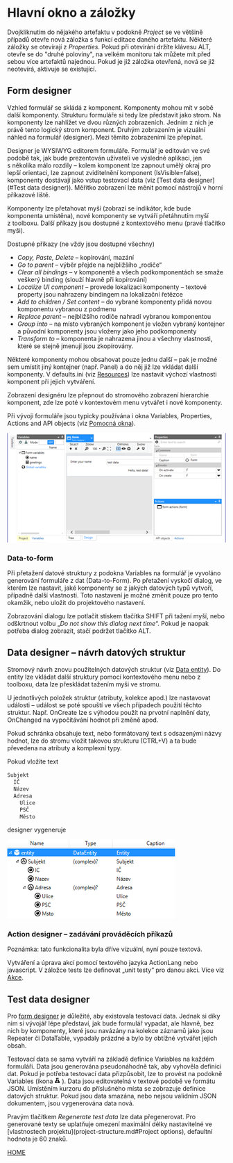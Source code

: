 # Hlavní okno a záložky

Dvojkliknutím do nějakého artefaktu v podokně _Project_ se ve většině
případů otevře nová záložka s funkcí editace daného artefaktu. Některé
záložky se otevírají z _Properties_. Pokud při otevírání držíte klávesu 
ALT, otevře se do "druhé poloviny", na velkém monitoru tak můžete mít 
před sebou více artefaktů najednou. Pokud je již záložka otevřená, nová 
se již neotevírá, aktivuje se existující.

## Form designer

Vzhled formulář se skládá z komponent. Komponenty mohou mít v sobě další
komponenty. Strukturu formuláře si tedy lze představit jako strom. Na
komponenty lze nahlížet ve dvou různých zobrazeních. Jedním z nich je
právě tento logický strom komponent. Druhým zobrazením je vizuální
náhled na formulář (designer). Mezi těmito zobrazeními lze přepínat.

Designer je WYSIWYG editorem formuláře. Formulář je editován ve své
podobě tak, jak bude prezentován uživateli ve výsledné aplikaci, jen
s několika málo rozdíly – kolem komponent lze zapnout umělý okraj pro
lepší orientaci, lze zapnout zviditelnění komponent (IsVisible=false),
komponenty dostávají jako vstup testovací data (viz [Test data
designer](#Test data designer)). Měřítko zobrazení lze měnit pomocí
nástrojů v horní příkazové liště.

Komponenty lze přetahovat myší (zobrazí se indikátor, kde bude
komponenta umístěna), nové komponenty se vytváří přetáhnutím myší
z toolboxu. Další příkazy jsou dostupné z kontextového menu (pravé
tlačítko myši).

Dostupné příkazy (ne vždy jsou dostupné všechny)

- _Copy, Paste, Delete_ – kopírování, mazání
- _Go to parent_ – výběr přejde na nejbližšího „rodiče“
- _Clear all bindings_ – v komponentě a všech podkomponentách se smaže
  veškerý binding (slouží hlavně při kopírování)
- _Localize UI component_ – provede lokalizaci komponenty – textové
  property jsou nahrazeny bindingem na lokalizační řetězce
- _Add to children_ _/ Set content_ – do vybrané komponenty přidá
  novou komponentu vybranou z podmenu
- _Replace parent_ – nejbližšího rodiče nahradí vybranou komponentou
- _Group into_ – na místo vybraných komponent je vložen vybraný
  kontejner a původní komponenty jsou vloženy jako jeho podkomponenty
- _Transform to_ – komponenta je nahrazena jinou a všechny vlastnosti,
  které se stejně jmenují jsou zkopírovány.

Některé komponenty mohou obsahovat pouze jednu další – pak je možné sem
umístit jiný kontejner (např. Panel) a do něj již lze vkládat další
komponenty. V defaults.ini (viz [Resources](Resources.md)) lze nastavit
výchozí vlastnosti komponent při jejich vytváření.

Zobrazení designéru lze přepnout do stromového zobrazení hierarchie
komponent, zde lze poté v kontextovém menu vytvářet i nové komponenty.

Při vývoji formuláře jsou typicky používána i okna Variables,
Properties, Actions and API objects (viz [Pomocná okna](tool-windows.md)).

![overview.png](/.attachments/image-c1befcf3-ef82-46cf-a502-0c7799214585.png)

### Data-to-form

Při přetažení datové struktury z podokna Variables na formulář je
vyvoláno generování formuláře z dat (Data-to-Form). Po přetažení vyskočí
dialog, ve kterém lze nastavit, jaké komponenty se z jakých datových
typů vytvoří, případně další vlastnosti. Toto nastavení je možné změnit
pouze pro tento okamžik, nebo uložit do projektového nastavení.

Zobrazování dialogu lze potlačit stiskem tlačítka SHIFT při tažení myší,
nebo odškrtnout volbu „_Do not show this dialog next time_“. Pokud je
naopak potřeba dialog zobrazit, stačí podržet tlačítko ALT.

## Data designer – návrh datových struktur

Stromový návrh znovu použitelných datových struktur (viz [Data
entity](/cs/data.md)). Do entity lze vkládat další struktury pomocí
kontextového menu nebo z toolboxu, data lze přeskládat tažením myši ve
stromu.

U jednotlivých položek struktur (atributy, kolekce apod.) lze nastavovat
události – událost se poté spouští ve všech případech použití těchto
struktur. Např. OnCreate lze s výhodou použít na prvotní naplnění daty,
OnChanged na vypočítávání hodnot při změně apod.

Pokud schránka obsahuje text, nebo formátovaný text s odsazenými názvy
hodnot, lze do stromu vložit takovou strukturu (CTRL+V) a ta bude
převedena na atributy a komplexní typy.

Pokud vložíte text

    Subjekt
      IČ
      Název
      Adresa
        Ulice
        PSČ
        Město

designer vygeneruje

![test](../media/image14.png "Test")

### Action designer – zadávání prováděcích příkazů

Poznámka: tato funkcionalita byla dříve vizuální, nyní pouze textová.

Vytváření a úprava akcí pomocí textového jazyka ActionLang nebo
javascript. V záložce tests lze definovat „unit testy“ pro danou akci.
Více viz [Akce](actions.md).

## Test data designer

Pro [form designer](/cs/main-window#form-designer.md) je důležité, aby existovala
testovací data. Jednak si díky nim si vývojář lépe představí, jak bude
formulář vypadat, ale hlavně, bez nich by komponenty, které jsou
navázány na kolekce záznamů jako jsou Repeater či DataTable, vypadaly
prázdné a bylo by obtížné vytvářet jejich obsah.

Testovací data se sama vytváří na základě definice Variables na každém
formuláři. Data jsou generována pseudonáhodně tak, aby vyhověla definici
dat. Pokud je potřeba testovací data přizpůsobit, lze to provést na podokně
Variables (ikona ![image.png](/.attachments/image-83804628-8875-4aef-b9c3-e0d506fec422.png) ). Data
jsou editovatelná v textové podobě ve formátu JSON. Umístěním kurzoru do
příslušného místa se zobrazuje definice datových struktur. Pokud jsou
data smazána, nebo nejsou validním JSON dokumentem, jsou vygenerována
data nová.

Pravým tlačítkem _Regenerate test data_ lze data přegenerovat. Pro
generované texty se uplatňuje omezení maximální délky nastavitelné ve
[vlastnostech projektu](project-structure.md#Project options), defaultní
hodnota je 60 znaků.

[HOME](/index.md)
